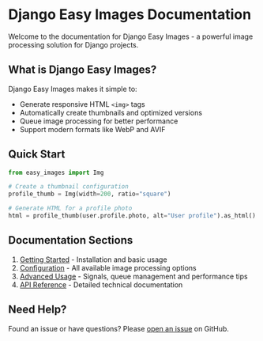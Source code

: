 # Django Easy Images Documentation

Welcome to the documentation for Django Easy Images - a powerful image processing solution for Django projects.

## What is Django Easy Images?

Django Easy Images makes it simple to:

- Generate responsive HTML `<img>` tags
- Automatically create thumbnails and optimized versions
- Queue image processing for better performance
- Support modern formats like WebP and AVIF

## Quick Start

```python
from easy_images import Img

# Create a thumbnail configuration
profile_thumb = Img(width=200, ratio="square")

# Generate HTML for a profile photo
html = profile_thumb(user.profile.photo, alt="User profile").as_html()
```

## Documentation Sections

1. [Getting Started](getting-started.md) - Installation and basic usage
2. [Configuration](configuration.md) - All available image processing options
3. [Advanced Usage](advanced-usage.md) - Signals, queue management and performance tips
4. [API Reference](api.md) - Detailed technical documentation

## Need Help?

Found an issue or have questions? Please [open an issue](https://github.com/your-repo/issues) on GitHub.